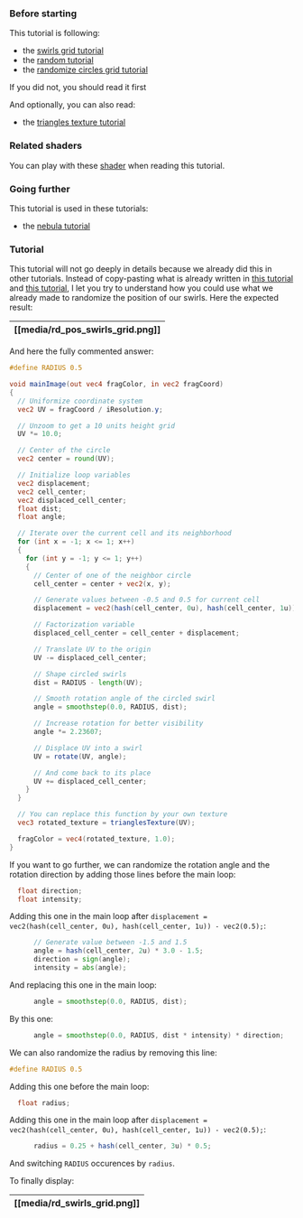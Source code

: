 ### Before starting

This tutorial is following:
- the [swirls grid tutorial](Swirls-grid)
- the [random tutorial](Random)
- the [randomize circles grid tutorial](Randomize-circles-grid)

If you did not, you should read it first

And optionally, you can also read:
- the [triangles texture tutorial](Triangles-texture)

### Related shaders

You can play with these [shader]() when reading this tutorial.

### Going further

This tutorial is used in these tutorials:
- the [nebula tutorial](Nebula)

### Tutorial

This tutorial will not go deeply in details because we already did this
in other tutorials. Instead of copy-pasting what is already written in
[this tutorial](Swirls-grid) and [this tutorial](Randomize-circles-grid), I
let you try to understand how you could use what we already made to randomize
the position of our swirls. Here the expected result:

|[[media/rd_pos_swirls_grid.png]]|
|:--:|

And here the fully commented answer:

```glsl
#define RADIUS 0.5

void mainImage(out vec4 fragColor, in vec2 fragCoord)
{
  // Uniformize coordinate system
  vec2 UV = fragCoord / iResolution.y;

  // Unzoom to get a 10 units height grid
  UV *= 10.0;

  // Center of the circle
  vec2 center = round(UV);

  // Initialize loop variables
  vec2 displacement;
  vec2 cell_center;
  vec2 displaced_cell_center;
  float dist;
  float angle;

  // Iterate over the current cell and its neighborhood
  for (int x = -1; x <= 1; x++)
  {
    for (int y = -1; y <= 1; y++)
    {
      // Center of one of the neighbor circle
      cell_center = center + vec2(x, y);

      // Generate values between -0.5 and 0.5 for current cell
      displacement = vec2(hash(cell_center, 0u), hash(cell_center, 1u)) - vec2(0.5);

      // Factorization variable
      displaced_cell_center = cell_center + displacement;

      // Translate UV to the origin
      UV -= displaced_cell_center;

      // Shape circled swirls
      dist = RADIUS - length(UV);

      // Smooth rotation angle of the circled swirl
      angle = smoothstep(0.0, RADIUS, dist);

      // Increase rotation for better visibility
      angle *= 2.23607;

      // Displace UV into a swirl
      UV = rotate(UV, angle);

      // And come back to its place
      UV += displaced_cell_center;
    }
  }

  // You can replace this function by your own texture
  vec3 rotated_texture = trianglesTexture(UV);

  fragColor = vec4(rotated_texture, 1.0);
}
```

If you want to go further, we can randomize the rotation angle and the
rotation direction by adding those lines before the main loop:

```glsl
  float direction;
  float intensity;
```

Adding this one in the main loop after
`displacement = vec2(hash(cell_center, 0u), hash(cell_center, 1u)) - vec2(0.5);`:

```glsl
      // Generate value between -1.5 and 1.5
      angle = hash(cell_center, 2u) * 3.0 - 1.5;
      direction = sign(angle);
      intensity = abs(angle);
```

And replacing this one in the main loop:

```glsl
      angle = smoothstep(0.0, RADIUS, dist);
```

By this one:

```glsl
      angle = smoothstep(0.0, RADIUS, dist * intensity) * direction;
```

We can also randomize the radius by removing this line:

```glsl
#define RADIUS 0.5
```

Adding this one before the main loop:

```glsl
  float radius;
```

Adding this one in the main loop after
`displacement = vec2(hash(cell_center, 0u), hash(cell_center, 1u)) - vec2(0.5);`:

```glsl
      radius = 0.25 + hash(cell_center, 3u) * 0.5;
```

And switching `RADIUS` occurences by `radius`.

To finally display:

|[[media/rd_swirls_grid.png]]|
|:--:|
